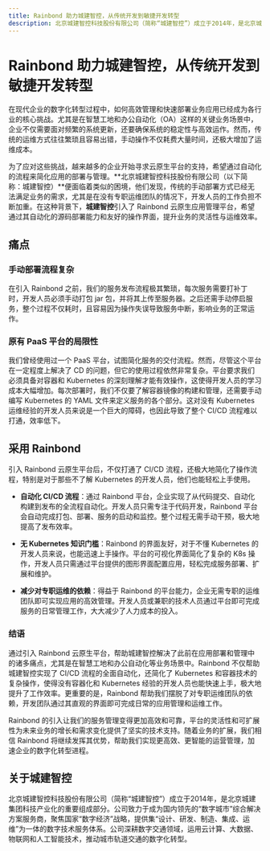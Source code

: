 ```yaml
---
title: Rainbond 助力城建智控，从传统开发到敏捷开发转型
description: 北京城建智控科技股份有限公司（简称“城建智控”）成立于2014年，是北京城建集团科技产业化的重要组成部分。公司致力于成为国内领先的“数字城市”综合解决方案服务商，聚焦国家“数字经济”战略，提供集“设计、研发、制造、集成、运维”为一体的数字技术服务体系。公司深耕数字交通领域，运用云计算、大数据、物联网和人工智能技术，推动城市轨道交通的数字化转型。
---
```


# Rainbond 助力城建智控，从传统开发到敏捷开发转型

在现代企业的数字化转型过程中，如何高效管理和快速部署业务应用已经成为各行业的核心挑战。尤其是在智慧工地和办公自动化（OA）这样的关键业务场景中，企业不仅需要面对频繁的系统更新，还要确保系统的稳定性与高效运作。然而，传统的运维方式往往繁琐且容易出错，手动操作不仅耗费大量时间，还极大增加了运维成本。

为了应对这些挑战，越来越多的企业开始寻求云原生平台的支持，希望通过自动化的流程来简化应用的部署与管理。**北京城建智控科技股份有限公司（以下简称：城建智控）**便面临着类似的困境，他们发现，传统的手动部署方式已经无法满足业务的需求，尤其是在没有专职运维团队的情况下，开发人员的工作负担不断加重。在这种背景下，**城建智控**引入了 Rainbond 云原生应用管理平台，希望通过其自动化的源码部署能力和友好的操作界面，提升业务的灵活性与运维效率。

## 痛点

### 手动部署流程复杂

在引入 Rainbond 之前，我们的服务发布流程极其繁琐，每次服务需要打补丁时，开发人员必须手动打包 jar 包，并将其上传至服务器。之后还需手动停启服务，整个过程不仅耗时，且容易因为操作失误导致服务中断，影响业务的正常运作。

### 原有 PaaS 平台的局限性

我们曾经使用过一个 PaaS 平台，试图简化服务的交付流程。然而，尽管这个平台在一定程度上解决了 CD 的问题，但它的使用过程依然非常复杂。平台要求我们必须具备对容器和 Kubernetes 的深刻理解才能有效操作，这使得开发人员的学习成本大幅增加。每次部署时，我们不仅要了解容器镜像的构建和管理，还需要手动编写 Kubernetes 的 YAML 文件来定义服务的各个部分。这对没有 Kubernetes 运维经验的开发人员来说是一个巨大的障碍，也因此导致了整个 CI/CD 流程难以打通，效率低下。

## 采用 Rainbond

引入 Rainbond 云原生平台后，不仅打通了 CI/CD 流程，还极大地简化了操作流程，特别是对于那些不了解 Kubernetes 的开发人员，他们也能轻松上手使用。

* **自动化 CI/CD 流程**：通过 Rainbond 平台，企业实现了从代码提交、自动化构建到发布的全流程自动化。开发人员只需专注于代码开发，Rainbond 平台会自动完成打包、部署、服务的启动和监控。整个过程无需手动干预，极大地提高了发布效率。

* **无 Kubernetes 知识门槛**：Rainbond 的界面友好，对于不懂 Kubernetes 的开发人员来说，也能迅速上手操作。平台的可视化界面简化了复杂的 K8s 操作，开发人员只需通过平台提供的图形界面配置应用，轻松完成服务部署、扩展和维护。

* **减少对专职运维的依赖**：得益于 Rainbond 的平台能力，企业无需专职的运维团队即可实现应用的高效管理。开发人员或兼职的技术人员通过平台即可完成服务的日常管理工作，大大减少了人力成本的投入。

### 结语

通过引入 Rainbond 云原生平台，帮助城建智控解决了此前在应用部署和管理中的诸多痛点，尤其是在智慧工地和办公自动化等业务场景中。Rainbond 不仅帮助城建智控实现了 CI/CD 流程的全面自动化，还简化了 Kubernetes 和容器技术的复杂操作，使得没有容器化和 Kubernetes 经验的开发人员也能快速上手，极大地提升了工作效率。更重要的是，Rainbond 帮助我们摆脱了对专职运维团队的依赖，开发团队通过其直观的界面即可完成日常的应用管理和运维工作。

Rainbond 的引入让我们的服务管理变得更加高效和可靠，平台的灵活性和可扩展性为未来业务的增长和需求变化提供了坚实的技术支持。随着业务的扩展，我们相信 Rainbond 将继续发挥其优势，帮助我们实现更高效、更智能的运营管理，加速企业的数字化转型进程。

## 关于城建智控

北京城建智控科技股份有限公司（简称“城建智控”）成立于2014年，是北京城建集团科技产业化的重要组成部分。公司致力于成为国内领先的“数字城市”综合解决方案服务商，聚焦国家“数字经济”战略，提供集“设计、研发、制造、集成、运维”为一体的数字技术服务体系。公司深耕数字交通领域，运用云计算、大数据、物联网和人工智能技术，推动城市轨道交通的数字化转型。